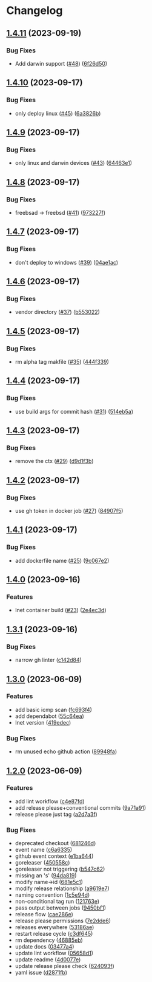 # Changelog

## [1.4.11](https://github.com/louislef299/lnet/compare/v1.4.10...v1.4.11) (2023-09-19)


### Bug Fixes

* Add darwin support ([#48](https://github.com/louislef299/lnet/issues/48)) ([6f26d50](https://github.com/louislef299/lnet/commit/6f26d503b0ad6b00cde2498cfb6e07d0eaa5bf2e))

## [1.4.10](https://github.com/louislef299/lnet/compare/v1.4.9...v1.4.10) (2023-09-17)


### Bug Fixes

* only deploy linux ([#45](https://github.com/louislef299/lnet/issues/45)) ([6a3826b](https://github.com/louislef299/lnet/commit/6a3826b57b356b2b736ec1d18bf719c48cddea91))

## [1.4.9](https://github.com/louislef299/lnet/compare/v1.4.8...v1.4.9) (2023-09-17)


### Bug Fixes

* only linux and darwin devices ([#43](https://github.com/louislef299/lnet/issues/43)) ([64463e1](https://github.com/louislef299/lnet/commit/64463e170cb3df2bec157990dc25e4683dbbcb71))

## [1.4.8](https://github.com/louislef299/lnet/compare/v1.4.7...v1.4.8) (2023-09-17)


### Bug Fixes

* freebsad -&gt; freebsd ([#41](https://github.com/louislef299/lnet/issues/41)) ([973227f](https://github.com/louislef299/lnet/commit/973227f598d38a940abce29779af98151a7ff4a8))

## [1.4.7](https://github.com/louislef299/lnet/compare/v1.4.6...v1.4.7) (2023-09-17)


### Bug Fixes

* don't deploy to windows ([#39](https://github.com/louislef299/lnet/issues/39)) ([04ae1ac](https://github.com/louislef299/lnet/commit/04ae1acb27d4bc0bb33cbe2c5f680d49134b7e51))

## [1.4.6](https://github.com/louislef299/lnet/compare/v1.4.5...v1.4.6) (2023-09-17)


### Bug Fixes

* vendor directory ([#37](https://github.com/louislef299/lnet/issues/37)) ([b553022](https://github.com/louislef299/lnet/commit/b5530220173f46eea75d341e7e57239350f18dfc))

## [1.4.5](https://github.com/louislef299/lnet/compare/v1.4.4...v1.4.5) (2023-09-17)


### Bug Fixes

* rm alpha tag makfile ([#35](https://github.com/louislef299/lnet/issues/35)) ([444f339](https://github.com/louislef299/lnet/commit/444f339fea9916a44ce101bc0f26495656d09be7))

## [1.4.4](https://github.com/louislef299/lnet/compare/v1.4.3...v1.4.4) (2023-09-17)


### Bug Fixes

* use build args for commit hash ([#31](https://github.com/louislef299/lnet/issues/31)) ([514eb5a](https://github.com/louislef299/lnet/commit/514eb5ad50fc529377ae38d257da6929ae79043d))

## [1.4.3](https://github.com/louislef299/lnet/compare/v1.4.2...v1.4.3) (2023-09-17)


### Bug Fixes

* remove the ctx ([#29](https://github.com/louislef299/lnet/issues/29)) ([d9d1f3b](https://github.com/louislef299/lnet/commit/d9d1f3b191276078a92b0f4ac640fb6ba55408d8))

## [1.4.2](https://github.com/louislef299/lnet/compare/v1.4.1...v1.4.2) (2023-09-17)


### Bug Fixes

* use gh token in docker job ([#27](https://github.com/louislef299/lnet/issues/27)) ([84907f5](https://github.com/louislef299/lnet/commit/84907f5fa3077f207139a8136c9d37cc2de71c73))

## [1.4.1](https://github.com/louislef299/lnet/compare/v1.4.0...v1.4.1) (2023-09-17)


### Bug Fixes

* add dockerfile name ([#25](https://github.com/louislef299/lnet/issues/25)) ([9c067e2](https://github.com/louislef299/lnet/commit/9c067e22a36225e8f07db721ef1d1ee6a4903f69))

## [1.4.0](https://github.com/louislef299/lnet/compare/v1.3.1...v1.4.0) (2023-09-16)


### Features

* lnet container build ([#23](https://github.com/louislef299/lnet/issues/23)) ([2e4ec3d](https://github.com/louislef299/lnet/commit/2e4ec3d9d706caba1138ac10b06f7b72b52e140a))

## [1.3.1](https://github.com/louislef299/lnet/compare/v1.3.0...v1.3.1) (2023-09-16)


### Bug Fixes

* narrow gh linter ([c142d84](https://github.com/louislef299/lnet/commit/c142d841cf3eccd06b9b41e20c194058338688d8))

## [1.3.0](https://github.com/louislef299/lnet/compare/v1.2.0...v1.3.0) (2023-06-09)


### Features

* add basic icmp scan ([fc693f4](https://github.com/louislef299/lnet/commit/fc693f45ae8fbff9d997f99c90137c1c861faeae))
* add dependabot ([55c64ea](https://github.com/louislef299/lnet/commit/55c64eadc96fd46b01d122b4f82f3500b9027358))
* lnet version ([419edec](https://github.com/louislef299/lnet/commit/419edec95d5fdfb6bf55b9cae003e4cf8860bf6f))


### Bug Fixes

* rm unused echo github action ([89948fa](https://github.com/louislef299/lnet/commit/89948fa50e5eca764cd09a8daa708ceafb8bef56))

## [1.2.0](https://github.com/louislef299/lnet/compare/v1.1.2...v1.2.0) (2023-06-09)


### Features

* add lint workflow ([c4e87fd](https://github.com/louislef299/lnet/commit/c4e87fd225616c3c65243fb0ee85154f3678a7bb))
* add release please+conventional commits ([9a71a91](https://github.com/louislef299/lnet/commit/9a71a9173254cd1b84ceb859ca8d67b81413b661))
* release please just tag ([a2d7a3f](https://github.com/louislef299/lnet/commit/a2d7a3f9fa371119590143acd7050310b069b153))


### Bug Fixes

* deprecated checkout ([681246d](https://github.com/louislef299/lnet/commit/681246d5801a75e8b33b33163800c7b19af66de0))
* event name ([c6a6335](https://github.com/louislef299/lnet/commit/c6a6335196511f13467cd1ed15f849e1d57d0854))
* github event context ([e1ba644](https://github.com/louislef299/lnet/commit/e1ba6440813337d89fc32603da2544fa0b11179a))
* goreleaser ([450558c](https://github.com/louislef299/lnet/commit/450558c1d1412665792a3e12d8bcdb481626981a))
* goreleaser not triggering ([b547c62](https://github.com/louislef299/lnet/commit/b547c622bcc2f198e0a835b1d4ee917982070c88))
* missing an 's' ([94da819](https://github.com/louislef299/lnet/commit/94da8192571957260b90622d24e2066a4f0e48be))
* modify name-&gt;id ([681e5c1](https://github.com/louislef299/lnet/commit/681e5c1dd827d323b7fc778bd4068d0d3ad33e7d))
* modify release relationship ([a9619e7](https://github.com/louislef299/lnet/commit/a9619e79ef3e28cb64a35c1c3af53e28b137fde4))
* naming convention ([1c5e94d](https://github.com/louislef299/lnet/commit/1c5e94d374162f29c6376a6161f0d8c9990fb640))
* non-conditional tag run ([121763e](https://github.com/louislef299/lnet/commit/121763e0ae4ede7c14b6a9940024382986e15622))
* pass output between jobs ([9450bf1](https://github.com/louislef299/lnet/commit/9450bf1ba5db82311c1149a2d939f47d9d8b5804))
* release flow ([cae286e](https://github.com/louislef299/lnet/commit/cae286e7819348d2d2659767390630b327c8ceae))
* release please permissions ([7e2dde6](https://github.com/louislef299/lnet/commit/7e2dde647f980aa74be4c6496a7ec611558ff6d3))
* releases everywhere ([53186ae](https://github.com/louislef299/lnet/commit/53186ae29837e7ed1ad6b4279e68c165685b073d))
* restart release cycle ([c3df645](https://github.com/louislef299/lnet/commit/c3df645496d9e3530c90d37d3d25b9446e90e3ce))
* rm dependency ([46885eb](https://github.com/louislef299/lnet/commit/46885eb7f2d770f35c7f3694f610504825142e07))
* update docs ([03477a4](https://github.com/louislef299/lnet/commit/03477a4f75f35a75980cec5dfd6d77cfa7b8f9d0))
* update lint workflow ([05658d1](https://github.com/louislef299/lnet/commit/05658d137e25e1b8a67478bd21b66f47479c1b1c))
* update readme ([4d0077e](https://github.com/louislef299/lnet/commit/4d0077eea270d3646a52cc54a01ddaf6f060a840))
* update release please check ([624093f](https://github.com/louislef299/lnet/commit/624093fb7a82449769a202fe1210a6a946a5644d))
* yaml issue ([d2871fb](https://github.com/louislef299/lnet/commit/d2871fb6913568019c3f1ef3231bce06f0ec2e5a))
